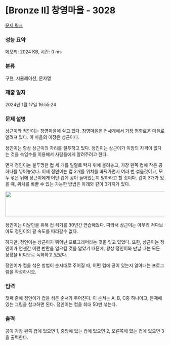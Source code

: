 # [Bronze II] 창영마을 - 3028 

[문제 링크](https://www.acmicpc.net/problem/3028) 

### 성능 요약

메모리: 2024 KB, 시간: 0 ms

### 분류

구현, 시뮬레이션, 문자열

### 제출 일자

2024년 1월 17일 16:55:24

### 문제 설명

<p>상근이와 정인이는 창영마을에 살고 있다. 창영마을은 전세계에서 가장 평화로운 마을로 알려져 있다. 이 마을의 이장은 상근이다.</p>

<p>정인이는 항상 상근이의 자리를 질투하고 있다. 정인이는 상근이가 이장의 자격이 없다는 것을 속임수를 이용해서 사람들에게 알려주려고 한다. </p>

<p>먼저 정인이는 불투명한 컵 세 개를 일렬로 탁자 위에 올려놓고, 가장 왼쪽 컵에 작은 공 하나를 넣어놓았다. 이제 정인이는 컵 2개를 위치를 바꿔가면서 여러 번 섞을것이고, 모두 섞은 뒤에 상근이에게 어떤 컵에 공이 들어있는지 말하라고 할 것이다. 컵이 3개가 있을 때, 위치를 바꿀 수 있는 가능한 방법은 아래와 같이 3가지가 있다.</p>

<p style="text-align: center;"><img alt="" src="https://upload.acmicpc.net/dd088d62-0715-46dc-ae95-5d0279156ced/-/preview/" style="width: 529px; height: 81px;"></p>

<p>정인이는 이날만을 위해 컵 섞기를 30년간 연습해왔다. 따라서 상근이는 아무리 쳐다보아도 정인이의 팔 속도를 따라갈수 없다.</p>

<p>하지만, 정인이는 상근이가 뛰어난 프로그래머라는 것을 잊고 있었다. 또한, 상근이는 정인이가 언젠간 이런 반란을 일으킬 것을 알았기 때문에, 항상 정인이와 만날 때는 모든 상황을 비디오로 녹화하고 있었다.</p>

<p>정인이가 컵을 섞은 방법이 순서대로 주어질 때, 어떤 컵에 공이 있는지 알아내는 프로그램을 작성하시오.</p>

### 입력 

 <p>첫째 줄에 정인이가 컵을 섞은 순서가 주어진다. 이 순서는 A, B, C중 하나이고, 문제에 있는 그림을 참고하면 된다. 정인이는 컵을 최대 50번 섞는다.</p>

### 출력 

 <p>공이 가장 왼쪽 컵에 있으면 1, 중앙에 있는 컵에 있으면 2, 오른쪽에 있는 컵에 있으면 3을 출력한다.</p>

